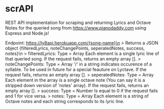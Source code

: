 # scrAPI
REST API implementation for scraping and returning Lyrics and Octave Notes for the queried song from https://www.pianodaddy.com using Express and Node.js!

Endpoint: https://ly8api.herokuapp.com/{song-name}\n
    > Returns a JSON object {filteredLyrics, noteChangePoints, seperatedNotes, success, notes}\n
        > filteredLyrics: Type = Array
            Each element is a single lyric line of that queried song. If the request fails, returns an empty array [].
        > noteChangePoints: Type = Array
            '/' in a string indicates occurence of a syllable. To be used in future for a special feauture on Lyctave. If the request fails, returns an empty array [].
        > seperatedNotes: Type = Array
            Each element in the array is a single octave note (You can say it is a stripped down version of 'notes' array). If the request fails, returns an empty array [].
        > success: Type = Number
            Is equal to 0 if the request fails and 1 for vice versa.
        > notes: Type = Array
            Each element is a string of Octave notes and each string corresponds to its lyric line.


